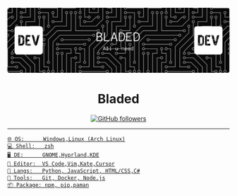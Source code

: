 <p align="center">
 <img src="./github-header-banner.png" alt="Banner" width="600"/>

</p>

<h1 align="center">Bladed</h1>

<p align="center">
  <a href="https://github.com/BLADED-K">
    <img alt="GitHub followers" src="https://img.shields.io/github/followers/yourusername?style=social">
</p>

---

```text
🌐 OS:      Windows,Linux (Arch Linux)
💻 Shell:   zsh
🖥️ DE:      GNOME,Hyprland,KDE
💾 Editor:  VS Code,Vim,Kate,Cursor
🐍 Langs:   Python, JavaScript, HTML/CSS,C#
🔧 Tools:   Git, Docker, Node.js
📦 Package: npm, pip,paman
